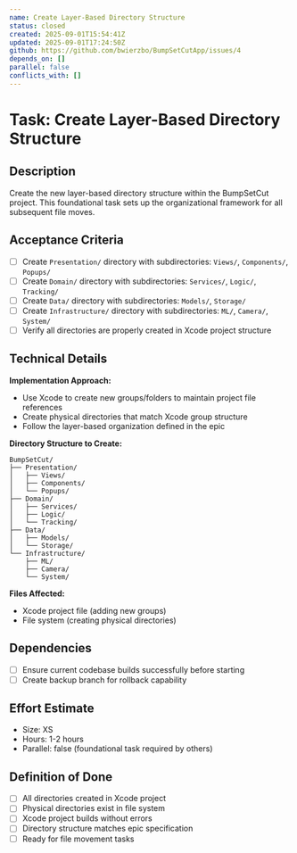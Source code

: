 ```yaml
---
name: Create Layer-Based Directory Structure
status: closed
created: 2025-09-01T15:54:41Z
updated: 2025-09-01T17:24:50Z
github: https://github.com/bwierzbo/BumpSetCutApp/issues/4
depends_on: []
parallel: false
conflicts_with: []
---
```


# Task: Create Layer-Based Directory Structure

## Description
Create the new layer-based directory structure within the BumpSetCut project. This foundational task sets up the organizational framework for all subsequent file moves.

## Acceptance Criteria
- [ ] Create `Presentation/` directory with subdirectories: `Views/`, `Components/`, `Popups/`
- [ ] Create `Domain/` directory with subdirectories: `Services/`, `Logic/`, `Tracking/`
- [ ] Create `Data/` directory with subdirectories: `Models/`, `Storage/`
- [ ] Create `Infrastructure/` directory with subdirectories: `ML/`, `Camera/`, `System/`
- [ ] Verify all directories are properly created in Xcode project structure

## Technical Details
**Implementation Approach:**
- Use Xcode to create new groups/folders to maintain project file references
- Create physical directories that match Xcode group structure
- Follow the layer-based organization defined in the epic

**Directory Structure to Create:**
```
BumpSetCut/
├── Presentation/
│   ├── Views/
│   ├── Components/
│   └── Popups/
├── Domain/
│   ├── Services/
│   ├── Logic/
│   └── Tracking/
├── Data/
│   ├── Models/
│   └── Storage/
└── Infrastructure/
    ├── ML/
    ├── Camera/
    └── System/
```

**Files Affected:**
- Xcode project file (adding new groups)
- File system (creating physical directories)

## Dependencies
- [ ] Ensure current codebase builds successfully before starting
- [ ] Create backup branch for rollback capability

## Effort Estimate
- Size: XS
- Hours: 1-2 hours
- Parallel: false (foundational task required by others)

## Definition of Done
- [ ] All directories created in Xcode project
- [ ] Physical directories exist in file system
- [ ] Xcode project builds without errors
- [ ] Directory structure matches epic specification
- [ ] Ready for file movement tasks
